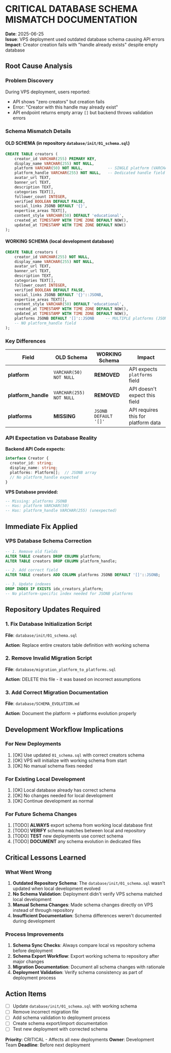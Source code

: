 # CRITICAL DATABASE SCHEMA MISMATCH DOCUMENTATION

**Date**: 2025-06-25  
**Issue**: VPS deployment used outdated database schema causing API errors  
**Impact**: Creator creation fails with "handle already exists" despite empty database  

## Root Cause Analysis

### Problem Discovery
During VPS deployment, users reported:
- API shows "zero creators" but creation fails
- Error: "Creator with this handle may already exist"
- API endpoint returns empty array `[]` but backend throws validation errors

### Schema Mismatch Details

#### OLD SCHEMA (in repository `database/init/01_schema.sql`)
```sql
CREATE TABLE creators (
    creator_id VARCHAR(255) PRIMARY KEY,
    display_name VARCHAR(255) NOT NULL,
    platform VARCHAR(50) NOT NULL,           -- SINGLE platform (VARCHAR)
    platform_handle VARCHAR(255) NOT NULL,   -- Dedicated handle field  
    avatar_url TEXT,
    banner_url TEXT,
    description TEXT,
    categories TEXT[],
    follower_count INTEGER,
    verified BOOLEAN DEFAULT FALSE,
    social_links JSONB DEFAULT '{}',
    expertise_areas TEXT[],
    content_style VARCHAR(50) DEFAULT 'educational',
    created_at TIMESTAMP WITH TIME ZONE DEFAULT NOW(),
    updated_at TIMESTAMP WITH TIME ZONE DEFAULT NOW()
);
```

#### WORKING SCHEMA (local development database)
```sql  
CREATE TABLE creators (
    creator_id VARCHAR(255) NOT NULL,
    display_name VARCHAR(255) NOT NULL,
    avatar_url TEXT,
    banner_url TEXT,
    description TEXT,
    categories TEXT[],
    follower_count INTEGER,
    verified BOOLEAN DEFAULT FALSE,
    social_links JSONB DEFAULT '{}'::JSONB,
    expertise_areas TEXT[],
    content_style VARCHAR(50) DEFAULT 'educational',
    created_at TIMESTAMP WITH TIME ZONE DEFAULT NOW(),
    updated_at TIMESTAMP WITH TIME ZONE DEFAULT NOW(),
    platforms JSONB DEFAULT '[]'::JSONB     -- MULTIPLE platforms (JSONB array)
    -- NO platform_handle field
);
```

### Key Differences

| Field | OLD Schema | WORKING Schema | Impact |
|-------|------------|----------------|---------|
| **platform** | `VARCHAR(50) NOT NULL` | **REMOVED** | API expects `platforms` field |
| **platform_handle** | `VARCHAR(255) NOT NULL` | **REMOVED** | API doesn't expect this field |
| **platforms** | **MISSING** | `JSONB DEFAULT '[]'` | API requires this for platform data |

### API Expectation vs Database Reality

**Backend API Code expects:**
```typescript
interface Creator {
  creator_id: string;
  display_name: string;
  platforms: Platform[];  // JSONB array
  // No platform_handle expected
}
```

**VPS Database provided:**
```sql
-- Missing: platforms JSONB
-- Has: platform VARCHAR(50) 
-- Has: platform_handle VARCHAR(255) (unexpected)
```

## Immediate Fix Applied

### VPS Database Schema Correction
```sql
-- 1. Remove old fields
ALTER TABLE creators DROP COLUMN platform;
ALTER TABLE creators DROP COLUMN platform_handle;

-- 2. Add correct field
ALTER TABLE creators ADD COLUMN platforms JSONB DEFAULT '[]'::JSONB;

-- 3. Update indexes
DROP INDEX IF EXISTS idx_creators_platform;
-- No platform-specific index needed for JSONB platforms
```

## Repository Updates Required

### 1. Fix Database Initialization Script
**File**: `database/init/01_schema.sql`

**Action**: Replace entire creators table definition with working schema

### 2. Remove Invalid Migration Script  
**File**: `database/migration_platform_to_platforms.sql`

**Action**: DELETE this file - it was based on incorrect assumptions

### 3. Add Correct Migration Documentation
**File**: `database/SCHEMA_EVOLUTION.md`

**Action**: Document the platform → platforms evolution properly

## Development Workflow Implications

### For New Deployments
1. [OK] Use updated `01_schema.sql` with correct creators schema
2. [OK] VPS will initialize with working schema from start
3. [OK] No manual schema fixes needed

### For Existing Local Development  
1. [OK] Local database already has correct schema
2. [OK] No changes needed for local development
3. [OK] Continue development as normal

### For Future Schema Changes
1. [TODO] **ALWAYS** export schema from working local database first
2. [TODO] **VERIFY** schema matches between local and repository 
3. [TODO] **TEST** new deployments use correct schema
4. [TODO] **DOCUMENT** any schema evolution in dedicated files

## Critical Lessons Learned

### What Went Wrong
1. **Outdated Repository Schema**: The `database/init/01_schema.sql` wasn't updated when local development evolved
2. **No Schema Validation**: Deployment didn't verify VPS schema matched local development
3. **Manual Schema Changes**: Made schema changes directly on VPS instead of through repository
4. **Insufficient Documentation**: Schema differences weren't documented during development

### Process Improvements
1. **Schema Sync Checks**: Always compare local vs repository schema before deployment
2. **Schema Export Workflow**: Export working schema to repository after major changes
3. **Migration Documentation**: Document all schema changes with rationale
4. **Deployment Validation**: Verify schema consistency as part of deployment process

## Action Items

- [ ] Update `database/init/01_schema.sql` with working schema
- [ ] Remove incorrect migration file
- [ ] Add schema validation to deployment process
- [ ] Create schema export/import documentation
- [ ] Test new deployment with corrected schema

**Priority**: CRITICAL - Affects all new deployments
**Owner**: Development Team
**Deadline**: Before next deployment